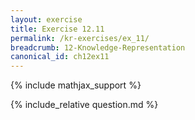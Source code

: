 ```yaml
---
layout: exercise
title: Exercise 12.11
permalink: /kr-exercises/ex_11/
breadcrumb: 12-Knowledge-Representation
canonical_id: ch12ex11
---
```


{% include mathjax_support %}
<div id="hiddden">{% include_relative question.md %}</div>